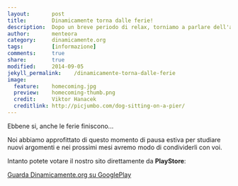 ```yaml
---
layout:       post
title:        Dinamicamente torna dalle ferie!
description:  Dopo un breve periodo di relax, torniamo a parlare dell'argomento che preferiamo, la tecnologia!
author:       menteora
category:     dinamicamente.org
tags:         [informazione]
comments:     true
share:        true
modified:     2014-09-05
jekyll_permalink:    /dinamicamente-torna-dalle-ferie
image:
  feature:    homecoming.jpg
  preview:    homecoming-thumb.png
  credit:     Viktor Hanacek
  creditlink: http://picjumbo.com/dog-sitting-on-a-pier/
---
```


Ebbene si, anche le ferie finiscono...

Noi abbiamo approfittato di questo momento di pausa estiva per studiare nuovi argomenti e nei prossimi mesi avremo modo di condividerli con voi.

Intanto potete votare il nostro sito direttamente da **PlayStore**:

[Guarda Dinamicamente.org su GooglePlay](https://play.google.com/store/newsstand/news/Dinamicamente_org?id=CAow0dydCQ&hl=it)